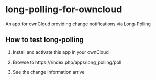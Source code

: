 # long-polling-for-owncloud
An app for ownCloud providing change notifications via Long-Polling

How to test long-polling
------------------------

1. Install and activate this app in your ownCloud

2. Browse to https://<yourOwnCloud>/index.php/apps/long_polling/poll

3. See the change information arrive